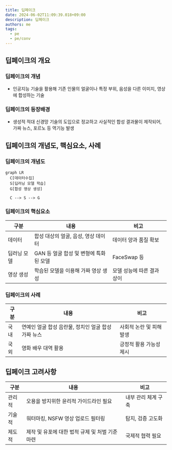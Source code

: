 ```yaml
---
title: 딥페이크
date: 2024-06-02T11:09:39.018+09:00
description: 딥페이크
authors: me
tags:
  - pe
  - pe/conv
---
```


## 딥페이크의 개요

### 딥페이크의 개념

- 인공지능 기술을 활용해 기존 인물의 얼굴이나 특정 부위, 음성을 다른 이미지, 영상에 합성하는 기술

### 딥페이크의 등장배경

- 생성적 적대 신경망 기술의 도입으로 정교하고 사실적인 합성 결과물이 제작되어, 가짜 뉴스, 포르노 등 역기능 발생

## 딥페이크의 개념도, 핵심요소, 사례

### 딥페이크의 개념도

```mermaid
graph LR
  C[데이터수집]
  S[딥러닝 모델 학습]
  G[합성 영상 생성]

  C --> S --> G
```

### 딥페이크의 핵심요소

| 구분        | 내용                                   | 비고                       |
| ----------- | -------------------------------------- | -------------------------- |
| 데이터      | 합성 대상의 얼굴, 음성, 영상 데이터    | 데이터 양과 품질 확보      |
| 딥러닝 모델 | GAN 등 얼굴 합성 및 변형에 특화된 모델 | FaceSwap 등                |
| 영상 생성   | 학습된 모델을 이용해 가짜 영상 생성    | 모델 성능에 따른 결과 상이 |

### 딥페이크의 사례

| 구분 | 내용                                                | 비고                     |
| ---- | --------------------------------------------------- | ------------------------ |
| 국내 | 연예인 얼굴 합성 음란물, 정치인 얼굴 합성 가짜 뉴스 | 사회적 논란 및 피해 발생 |
| 국외 | 영화 배우 대역 활용                                 | 긍정적 활용 가능성 제시  |

## 딥페이크 고려사항

| 구분   | 내용                                            | 비고                |
| ------ | ----------------------------------------------- | ------------------- |
| 관리적 | 오용을 방지위한 윤리적 가이드라인 필요          | 내부 관리 체계 구축 |
| 기술적 | 워터마킹, NSFW 영상 업로드 필터링               | 탐지, 검증 고도화   |
| 제도적 | 제작 및 유포에 대한 법적 규제 및 처벌 기준 마련 | 국제적 협력 필요    |
